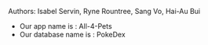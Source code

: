 Authors: Isabel Servin, Ryne Rountree, Sang Vo, Hai-Au Bui

- Our app name is : All-4-Pets
- Our database name is : PokeDex
